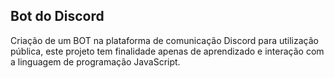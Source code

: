 ## Bot do Discord
Criação de um BOT na plataforma de comunicação Discord para utilização pública, este projeto tem finalidade apenas de aprendizado e interação com a linguagem de programação JavaScript.
